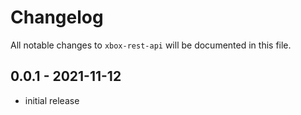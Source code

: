 # Changelog

All notable changes to `xbox-rest-api` will be documented in this file.

## 0.0.1 - 2021-11-12

- initial release
